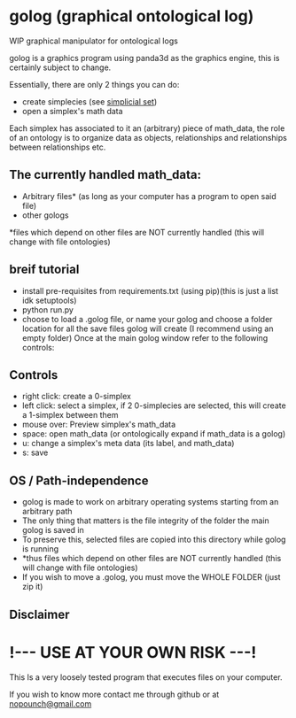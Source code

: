# golog (graphical ontological log)
WIP graphical manipulator for ontological logs

golog is a graphics program using panda3d as the graphics engine, this is certainly subject to change.

Essentially, there are only 2 things you can do:
* create simplecies (see [simplicial set](https://en.wikipedia.org/wiki/Simplicial_set))
* open a simplex's math data

Each simplex has associated to it an (arbitrary) piece of math_data, the role of an ontology is to organize data as objects, relationships and relationships between relationships etc.

## The currently handled math_data:
* Arbitrary files* (as long as your computer has a program to open said file)
* other gologs

*files which depend on other files are NOT currently handled (this will change with file ontologies)

## breif tutorial
* install pre-requisites from requirements.txt (using pip)(this is just a list idk setuptools)
* python run.py
* choose to load a .golog file, or name your golog and choose a folder location for all the save files golog will create (I recommend using an empty folder)
Once at the main golog window refer to the following controls:

## Controls
* right click:  create a 0-simplex
* left click: select a simplex, if 2 0-simplecies are selected, this will create a 1-simplex between them
* mouse over: Preview simplex's math_data
* space: open math_data (or ontologically expand if math_data is a golog)
* u: change a simplex's meta data (its label, and math_data)
* s: save

## OS / Path-independence
* golog is made to work on arbitrary operating systems starting from an arbitrary path
* The only thing that matters is the file integrity of the folder the main golog is saved in
* To preserve this, selected files are copied into this directory while golog is running
* *thus files which depend on other files are NOT currently handled (this will change with file ontologies)
* If you wish to move a .golog, you must move the WHOLE FOLDER (just zip it)



## Disclaimer
# !--- USE AT YOUR OWN RISK ---!
This Is a very loosely tested program that executes files on your computer.

If you wish to know more contact me through github or at nopounch@gmail.com
